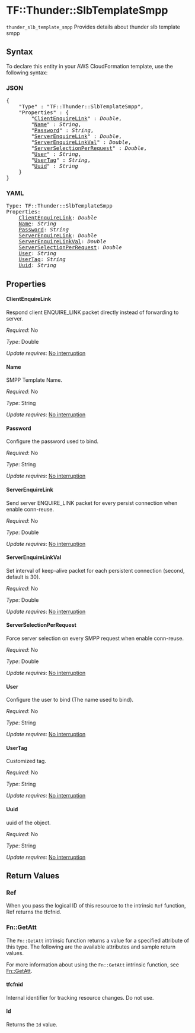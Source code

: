 # TF::Thunder::SlbTemplateSmpp

`thunder_slb_template_smpp` Provides details about thunder slb template smpp

## Syntax

To declare this entity in your AWS CloudFormation template, use the following syntax:

### JSON

<pre>
{
    "Type" : "TF::Thunder::SlbTemplateSmpp",
    "Properties" : {
        "<a href="#clientenquirelink" title="ClientEnquireLink">ClientEnquireLink</a>" : <i>Double</i>,
        "<a href="#name" title="Name">Name</a>" : <i>String</i>,
        "<a href="#password" title="Password">Password</a>" : <i>String</i>,
        "<a href="#serverenquirelink" title="ServerEnquireLink">ServerEnquireLink</a>" : <i>Double</i>,
        "<a href="#serverenquirelinkval" title="ServerEnquireLinkVal">ServerEnquireLinkVal</a>" : <i>Double</i>,
        "<a href="#serverselectionperrequest" title="ServerSelectionPerRequest">ServerSelectionPerRequest</a>" : <i>Double</i>,
        "<a href="#user" title="User">User</a>" : <i>String</i>,
        "<a href="#usertag" title="UserTag">UserTag</a>" : <i>String</i>,
        "<a href="#uuid" title="Uuid">Uuid</a>" : <i>String</i>
    }
}
</pre>

### YAML

<pre>
Type: TF::Thunder::SlbTemplateSmpp
Properties:
    <a href="#clientenquirelink" title="ClientEnquireLink">ClientEnquireLink</a>: <i>Double</i>
    <a href="#name" title="Name">Name</a>: <i>String</i>
    <a href="#password" title="Password">Password</a>: <i>String</i>
    <a href="#serverenquirelink" title="ServerEnquireLink">ServerEnquireLink</a>: <i>Double</i>
    <a href="#serverenquirelinkval" title="ServerEnquireLinkVal">ServerEnquireLinkVal</a>: <i>Double</i>
    <a href="#serverselectionperrequest" title="ServerSelectionPerRequest">ServerSelectionPerRequest</a>: <i>Double</i>
    <a href="#user" title="User">User</a>: <i>String</i>
    <a href="#usertag" title="UserTag">UserTag</a>: <i>String</i>
    <a href="#uuid" title="Uuid">Uuid</a>: <i>String</i>
</pre>

## Properties

#### ClientEnquireLink

Respond client ENQUIRE_LINK packet directly instead of forwarding to server.

_Required_: No

_Type_: Double

_Update requires_: [No interruption](https://docs.aws.amazon.com/AWSCloudFormation/latest/UserGuide/using-cfn-updating-stacks-update-behaviors.html#update-no-interrupt)

#### Name

SMPP Template Name.

_Required_: No

_Type_: String

_Update requires_: [No interruption](https://docs.aws.amazon.com/AWSCloudFormation/latest/UserGuide/using-cfn-updating-stacks-update-behaviors.html#update-no-interrupt)

#### Password

Configure the password used to bind.

_Required_: No

_Type_: String

_Update requires_: [No interruption](https://docs.aws.amazon.com/AWSCloudFormation/latest/UserGuide/using-cfn-updating-stacks-update-behaviors.html#update-no-interrupt)

#### ServerEnquireLink

Send server ENQUIRE_LINK packet for every persist connection when enable conn-reuse.

_Required_: No

_Type_: Double

_Update requires_: [No interruption](https://docs.aws.amazon.com/AWSCloudFormation/latest/UserGuide/using-cfn-updating-stacks-update-behaviors.html#update-no-interrupt)

#### ServerEnquireLinkVal

Set interval of keep-alive packet for each persistent connection (second, default is 30).

_Required_: No

_Type_: Double

_Update requires_: [No interruption](https://docs.aws.amazon.com/AWSCloudFormation/latest/UserGuide/using-cfn-updating-stacks-update-behaviors.html#update-no-interrupt)

#### ServerSelectionPerRequest

Force server selection on every SMPP request when enable conn-reuse.

_Required_: No

_Type_: Double

_Update requires_: [No interruption](https://docs.aws.amazon.com/AWSCloudFormation/latest/UserGuide/using-cfn-updating-stacks-update-behaviors.html#update-no-interrupt)

#### User

Configure the user to bind (The name used to bind).

_Required_: No

_Type_: String

_Update requires_: [No interruption](https://docs.aws.amazon.com/AWSCloudFormation/latest/UserGuide/using-cfn-updating-stacks-update-behaviors.html#update-no-interrupt)

#### UserTag

Customized tag.

_Required_: No

_Type_: String

_Update requires_: [No interruption](https://docs.aws.amazon.com/AWSCloudFormation/latest/UserGuide/using-cfn-updating-stacks-update-behaviors.html#update-no-interrupt)

#### Uuid

uuid of the object.

_Required_: No

_Type_: String

_Update requires_: [No interruption](https://docs.aws.amazon.com/AWSCloudFormation/latest/UserGuide/using-cfn-updating-stacks-update-behaviors.html#update-no-interrupt)

## Return Values

### Ref

When you pass the logical ID of this resource to the intrinsic `Ref` function, Ref returns the tfcfnid.

### Fn::GetAtt

The `Fn::GetAtt` intrinsic function returns a value for a specified attribute of this type. The following are the available attributes and sample return values.

For more information about using the `Fn::GetAtt` intrinsic function, see [Fn::GetAtt](https://docs.aws.amazon.com/AWSCloudFormation/latest/UserGuide/intrinsic-function-reference-getatt.html).

#### tfcfnid

Internal identifier for tracking resource changes. Do not use.

#### Id

Returns the <code>Id</code> value.

